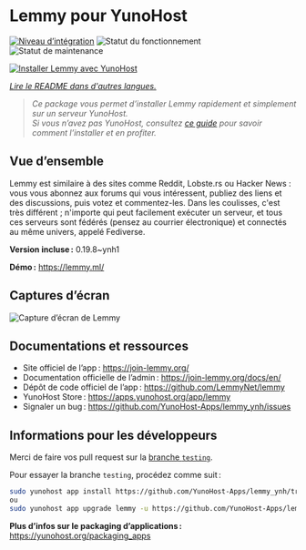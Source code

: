 <!--
Nota bene : ce README est automatiquement généré par <https://github.com/YunoHost/apps/tree/master/tools/readme_generator>
Il NE doit PAS être modifié à la main.
-->

# Lemmy pour YunoHost

[![Niveau d’intégration](https://apps.yunohost.org/badge/integration/lemmy)](https://ci-apps.yunohost.org/ci/apps/lemmy/)
![Statut du fonctionnement](https://apps.yunohost.org/badge/state/lemmy)
![Statut de maintenance](https://apps.yunohost.org/badge/maintained/lemmy)

[![Installer Lemmy avec YunoHost](https://install-app.yunohost.org/install-with-yunohost.svg)](https://install-app.yunohost.org/?app=lemmy)

*[Lire le README dans d'autres langues.](./ALL_README.md)*

> *Ce package vous permet d’installer Lemmy rapidement et simplement sur un serveur YunoHost.*  
> *Si vous n’avez pas YunoHost, consultez [ce guide](https://yunohost.org/install) pour savoir comment l’installer et en profiter.*

## Vue d’ensemble

Lemmy est similaire à des sites comme Reddit, Lobste.rs ou Hacker News : vous vous abonnez aux forums qui vous intéressent, publiez des liens et des discussions, puis votez et commentez-les. Dans les coulisses, c'est très différent ; n'importe qui peut facilement exécuter un serveur, et tous ces serveurs sont fédérés (pensez au courrier électronique) et connectés au même univers, appelé Fediverse.

**Version incluse :** 0.19.8~ynh1

**Démo :** <https://lemmy.ml/>

## Captures d’écran

![Capture d’écran de Lemmy](./doc/screenshots/screenshot1.webp)

## Documentations et ressources

- Site officiel de l’app : <https://join-lemmy.org/>
- Documentation officielle de l’admin : <https://join-lemmy.org/docs/en/>
- Dépôt de code officiel de l’app : <https://github.com/LemmyNet/lemmy>
- YunoHost Store : <https://apps.yunohost.org/app/lemmy>
- Signaler un bug : <https://github.com/YunoHost-Apps/lemmy_ynh/issues>

## Informations pour les développeurs

Merci de faire vos pull request sur la [branche `testing`](https://github.com/YunoHost-Apps/lemmy_ynh/tree/testing).

Pour essayer la branche `testing`, procédez comme suit :

```bash
sudo yunohost app install https://github.com/YunoHost-Apps/lemmy_ynh/tree/testing --debug
ou
sudo yunohost app upgrade lemmy -u https://github.com/YunoHost-Apps/lemmy_ynh/tree/testing --debug
```

**Plus d’infos sur le packaging d’applications :** <https://yunohost.org/packaging_apps>
